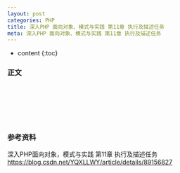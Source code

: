 ```yaml
---
layout: post
categories: PHP
title: 深入PHP 面向对象、模式与实践 第11章 执行及描述任务
meta: 深入PHP 面向对象、模式与实践 第11章 执行及描述任务
---
```

* content
{:toc}

### 正文


<br/><br/><br/><br/><br/>
### 参考资料

深入PHP面向对象，模式与实践 第11章 执行及描述任务 <https://blog.csdn.net/YQXLLWY/article/details/89156827>

